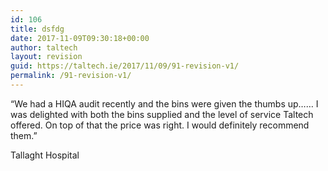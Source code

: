 ```yaml
---
id: 106
title: dsfdg
date: 2017-11-09T09:30:18+00:00
author: taltech
layout: revision
guid: https://taltech.ie/2017/11/09/91-revision-v1/
permalink: /91-revision-v1/
---
```

&#8220;We had a HIQA audit recently and the bins were given the thumbs up…… I was delighted with both the bins supplied and the level of service Taltech offered. On top of that the price was right. I would definitely recommend them.&#8221;

<span>Tallaght Hospital</span>